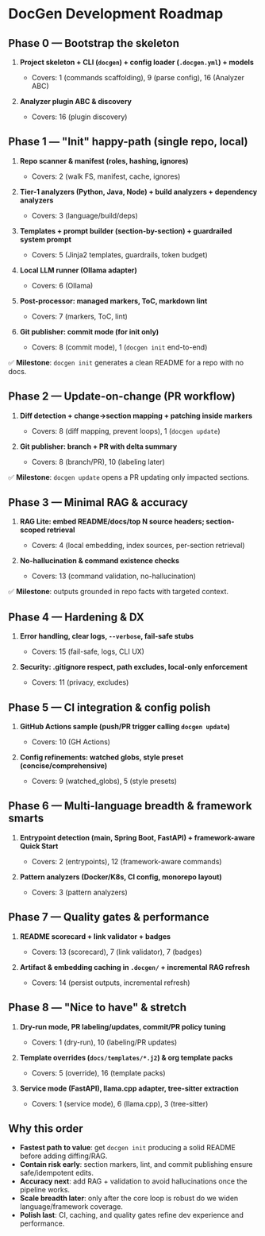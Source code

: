# DocGen Development Roadmap

## Phase 0 — Bootstrap the skeleton

1. **Project skeleton + CLI (`docgen`) + config loader (`.docgen.yml`) + models**
   * Covers: 1 (commands scaffolding), 9 (parse config), 16 (Analyzer ABC)

2. **Analyzer plugin ABC & discovery**
   * Covers: 16 (plugin discovery)

## Phase 1 — "Init" happy-path (single repo, local)

1. **Repo scanner & manifest (roles, hashing, ignores)**
   * Covers: 2 (walk FS, manifest, cache, ignores)

2. **Tier-1 analyzers (Python, Java, Node) + build analyzers + dependency analyzers**
   * Covers: 3 (language/build/deps)

3. **Templates + prompt builder (section-by-section) + guardrailed system prompt**
   * Covers: 5 (Jinja2 templates, guardrails, token budget)

4. **Local LLM runner (Ollama adapter)**
   * Covers: 6 (Ollama)

5. **Post-processor: managed markers, ToC, markdown lint**
   * Covers: 7 (markers, ToC, lint)

6. **Git publisher: commit mode (for init only)**
   * Covers: 8 (commit mode), 1 (`docgen init` end-to-end)

✅ **Milestone**: `docgen init` generates a clean README for a repo with no docs.

## Phase 2 — Update-on-change (PR workflow)

1. **Diff detection + change→section mapping + patching inside markers**
   * Covers: 8 (diff mapping, prevent loops), 1 (`docgen update`)

2. **Git publisher: branch + PR with delta summary**
   * Covers: 8 (branch/PR), 10 (labeling later)

✅ **Milestone**: `docgen update` opens a PR updating only impacted sections.

## Phase 3 — Minimal RAG & accuracy

1. **RAG Lite: embed README/docs/top N source headers; section-scoped retrieval**
   * Covers: 4 (local embedding, index sources, per-section retrieval)

2. **No-hallucination & command existence checks**
   * Covers: 13 (command validation, no-hallucination)

✅ **Milestone**: outputs grounded in repo facts with targeted context.

## Phase 4 — Hardening & DX

1. **Error handling, clear logs, `--verbose`, fail-safe stubs**
   * Covers: 15 (fail-safe, logs, CLI UX)

2. **Security: .gitignore respect, path excludes, local-only enforcement**
   * Covers: 11 (privacy, excludes)

## Phase 5 — CI integration & config polish

1. **GitHub Actions sample (push/PR trigger calling `docgen update`)**
   * Covers: 10 (GH Actions)

2. **Config refinements: watched globs, style preset (concise/comprehensive)**
   * Covers: 9 (watched_globs), 5 (style presets)

## Phase 6 — Multi-language breadth & framework smarts

1. **Entrypoint detection (main, Spring Boot, FastAPI) + framework-aware Quick Start**
   * Covers: 2 (entrypoints), 12 (framework-aware commands)

2. **Pattern analyzers (Docker/K8s, CI config, monorepo layout)**
   * Covers: 3 (pattern analyzers)

## Phase 7 — Quality gates & performance

1. **README scorecard + link validator + badges**
   * Covers: 13 (scorecard), 7 (link validator), 7 (badges)

2. **Artifact & embedding caching in `.docgen/` + incremental RAG refresh**
   * Covers: 14 (persist outputs, incremental refresh)

## Phase 8 — "Nice to have" & stretch

1. **Dry-run mode, PR labeling/updates, commit/PR policy tuning**
   * Covers: 1 (dry-run), 10 (labeling/PR updates)

2. **Template overrides (`docs/templates/*.j2`) & org template packs**
   * Covers: 5 (override), 16 (template packs)

3. **Service mode (FastAPI), llama.cpp adapter, tree-sitter extraction**
   * Covers: 1 (service mode), 6 (llama.cpp), 3 (tree-sitter)

## Why this order

* **Fastest path to value**: get `docgen init` producing a solid README before adding diffing/RAG.
* **Contain risk early**: section markers, lint, and commit publishing ensure safe/idempotent edits.
* **Accuracy next**: add RAG + validation to avoid hallucinations once the pipeline works.
* **Scale breadth later**: only after the core loop is robust do we widen language/framework coverage.
* **Polish last**: CI, caching, and quality gates refine dev experience and performance.